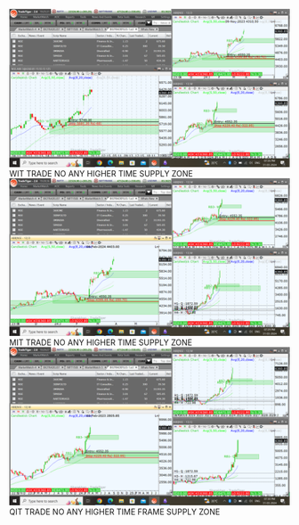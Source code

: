 ![](_attachments/Pasted%20image%2020240331192647.png) WIT TRADE NO ANY HIGHER TIME SUPPLY ZONE
![](_attachments/Pasted%20image%2020240331192956.png)
MIT TRADE NO ANY HIGHER TIME SUPPLY ZONE
![](_attachments/Pasted%20image%2020240331193049.png)
QIT TRADE NO ANY HIGHER TIME FRAME SUPPLY ZONE